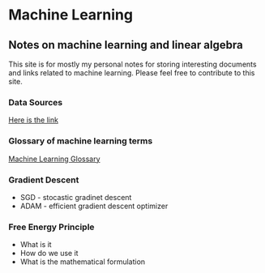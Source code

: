 # Machine Learning
## Notes on machine learning and linear algebra

This site is for mostly my personal notes  for storing interesting documents and links related to machine learning. Please feel free to contribute to this site.

### Data Sources

[Here is the link](data-sources.md)

### Glossary of machine learning terms

[Machine Learning Glossary](https://developers.google.com/machine-learning/glossary/)

### Gradient Descent

* SGD - stocastic gradinet descent
* ADAM - efficient gradient descent optimizer


### Free Energy Principle

* What is it
* How do we use it
* What is the mathematical formulation
